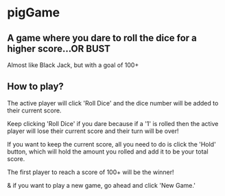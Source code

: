 # pigGame

## A game where you dare to roll the dice for a higher score...OR BUST

Almost like Black Jack, but with a goal of 100+

## How to play?

The active player will click 'Roll Dice' and the dice number will be added to their current score.

Keep clicking 'Roll Dice' if you dare because if a '1' is rolled then the active player will lose their current score and their turn will be over!

If you want to keep the current score, all you need to do is click the 'Hold' button, which will hold the amount you rolled and add it to be your total score.

The first player to reach a score of 100+ will be the winner!

& if you want to play a new game, go ahead and click 'New Game.'
